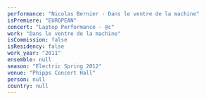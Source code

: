 ```yaml
---
performance: "Nicolas Bernier - Dans le ventre de la machine"
isPremiere: "EUROPEAN"
concert: "Laptop Performance - @c"
work: "Dans le ventre de la machine"
isCommission: false
isResidency: false
work_year: "2011"
ensemble: null
season: "Electric Spring 2012"
venue: "Phipps Concert Hall"
person: null
country: null
---
```


